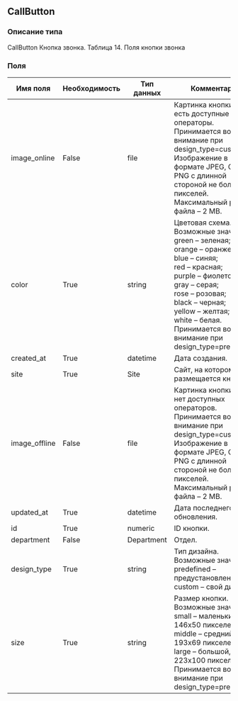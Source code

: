 
## CallButton

### Описание типа
CallButton
Кнопка звонка.
Таблица 14. Поля кнопки звонка



### Поля

| Имя поля | Необходимость | Тип данных | Комментарий |
|---|---|---|---|
|image_online|False|file|Картинка кнопки, когда есть доступные операторы.<br/>Принимается во внимание при design_type=custom.<br/>Изображение в формате JPEG, GIF или PNG с длинной стороной не более 500 пикселей.<br/>Максимальный размер файла – 2 MB.<br/>|
|color|True|string|Цветовая схема.<br/>Возможные значения:<br/>green – зеленая;<br/>orange – оранжевая;<br/>blue – синяя;<br/>red – красная;<br/>purple – фиолетовая;<br/>gray – серая;<br/>rose – розовая;<br/>black – черная;<br/>yellow – желтая;<br/>white – белая.<br/>Принимается во внимание при design_type=predefined.<br/>|
|created_at|True|datetime|Дата создания.<br/>|
|site|True|Site|Сайт, на котором размещается кнопка.<br/>|
|image_offline|False|file|Картинка кнопки, когда нет доступных операторов.<br/>Принимается во внимание при design_type=custom.<br/>Изображение в формате JPEG, GIF или PNG с длинной стороной не более 500 пикселей.<br/>Максимальный размер файла – 2 MB.<br/>|
|updated_at|True|datetime|Дата последнего обновления.<br/>|
|id|True|numeric|ID кнопки.<br/>|
|department|False|Department|Отдел.<br/>|
|design_type|True|string|Тип дизайна.<br/>Возможные значения:<br/>predefined – предустановленный;<br/>custom – свой дизайн.<br/>|
|size|True|string|Размер кнопки.<br/>Возможные значения:<br/>small – маленький, 146x50 пикселей;<br/>middle – средний,  193x69 пикселей;<br/>large – большой, 223x100 пикселей.<br/>Принимается во внимание при design_type=predefined.<br/>|
